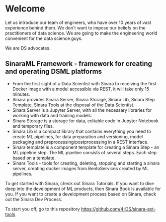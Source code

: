 # Welcome
Let us introduce our team of engineers, who have over 10 years of vast experience behind them. We don't want to impose our beliefs on the practitioners of data science. We are going to make the engineering world convenient for the data science guys.

We are DS advocates.

## SinaraML Framework - framework for creating and operating DSML platforms
- From the first sight of a Data Scientist with Sinara to receiving the first Docker image with a model accessible via REST, it will take only 15 minutes.
- Sinara provides Sinara Server, Sinara Storage, Sinara Lib, Sinara Step Template, Sinara Tools at the disposal of the Data Scientist.
- Sinara Server is a Jupyter Server, with all the necessary libraries for working with data and training models.
- Sinara Storage is a storage for data, editable code in Jupyter Notebook and temporary files.
- Sinara Lib is a compact library that contains everything you need to create ML pipelines, for data preparation and versioning, model packaging and preprocessing/postprocessing in a REST interface.
- Sinara template is a component template for creating a Sinara Step - an ML pipeline step. The ML pipeline consists of several steps. Each step based on a template.
- Sinara Tools - tools for creating, deleting, stopping and starting a sinara server, creating docker images from BentoServices created by ML pipelines.

To get started with Sinara, check out Sinara Tutorials. If you want to dive deep into the development of ML products, then Sinara Book is available for you. If you want to create a development process based on Sinara, check out the Sinara Dev Process.

To start you off, go to this repository https://github.com/4-DS/sinara-ext-tools
